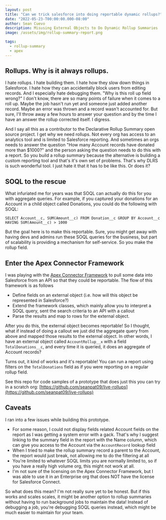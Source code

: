 ```yaml
---
layout: post
title: "Can we trick salesforce into doing reportable dynamic rollups?"
date: "2022-05-23-T00:00:00.000-08:00"
author: Sean Cuevo
description: Misusing External Objects to Do Dynamic Rollup Summaries
image: /assets/img/rollup-summary-report.png

tags:
  - rollup-summary
  - apex
---
```


## Rollups. Why is it always rollups.

I hate rollups. I hate building them. I hate how they slow down things in Salesforce. I hate how they can accidentally block users from editing records. And I especially hate debugging them. "Why is this roll up field wrong?" I don't know, there are so many points of failure when it comes to a roll up. Maybe the job hasn't run yet and someone just added another record. Maybe an error was thrown and a record wasn't accounted for. But sure, I'll throw away a few hours to answer your question and by the time I have an answer the rollup corrected itself. I digress.

And I say all this as a contributor to the Declarative Rollup Summary open source project. I get why we need rollups. Not every org has access to an analytics tool and is limited to Salesforce reporting. And sometimes an orgs needs to answer the question "How many Account records have donated more than $1000?" and the person asking the question needs to do this with a report. So you build a rollup summary because the alternative is building a custom reporting tool and that's it's own set of problems. That's why DLRS is such wonderful tool. I just hate it that it has to be like this. Or does it?

## SOQL to the rescue

What infuriated me for years was that SOQL can actually do this for you with aggregate queries. For example, if you captured your donations for an Account in a child object called Donations, you could do the following with SOQL:

```
SELECT Account__c, SUM(Amount__c) FROM Donation__c GROUP BY Account__c HAVING SUM(Amount__c) > 1000
```

But the goal here is to make this reportable. Sure, you might get away with having devs and admins run these SOQL queries for the business, but part of scalability is providing a mechanism for self-service. So you make the rollup field.

## Enter the Apex Connector Framework

I was playing with the [Apex Connector Framework](https://developer.salesforce.com/docs/atlas.en-us.apexcode.meta/apexcode/apex_connector_start.htm) to pull some data into Salesforce from an API so that they could be reportable. The flow of this framework is as follows

* Define fields on an external object (i.e. how will this object be represented in Salesforce?)
* Extend the framework classes, which mainly allow you to interpret a SOQL query, sent the search criteria to an API with a callout
* Parse the results and map to rows for the external object.

After you do this, the external object becomes reportable! So I thought, what if instead of doing a callout we just did the aggregate query from above and mapped those results to the external object. In other words, I have an external object called `AccountRollup__x` with a field `TotalDonations__c`, and every time it is queried, it does an aggregate of Account records?

Turns out, it kind of works and it's reportable! You can run a report using filters on the `TotalDonations` field as if you were reporting on a regular rollup field.

See this repo for code samples of a prototype that does just this you can try in a scratch org: [https://github.com/seanpat09/live-rollups](https://github.com/seanpat09/live-rollups)

## Caveats
I ran into a few issues while building this prototype.

* For some reason, I could not display fields related Account fields on the report as I was getting a system error with a gack. That's why I suggest linking to the summary field in the report with the Name column, which can give you access to the Account via the `AccountRecord` lookup field
* When I tried to make the rollup summary record a parent to the Account, the report would just break, not allowing me to do the filtering at all
* You're limited to whatever SOQL limits you are normally limited to, so if you have a really high volume org, this might not work at all.
* I'm not sure of the licensing on the Apex Connector Framework, but I was able to use it in an Enterprise org that does NOT have the license for Salesforce Connect.

So what does this mean? I'm not really sure yet to be honest. But if this works and scales scales, it might be another option to rollup summaries without having to run background jobs to maintain the data! Instead of debugging a job, you're debugging SOQL queries instead, which might be much easier to maintain for your team.

